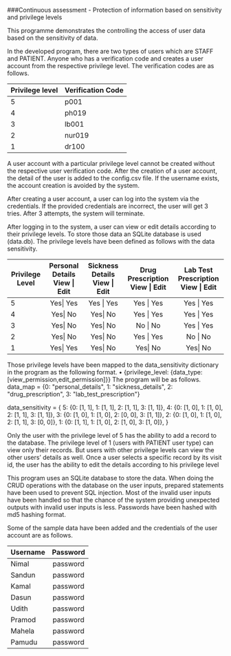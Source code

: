 ###Continuous assessment - Protection of information based on sensitivity and privilege levels

This programme demonstrates the controlling the access of user data based on the sensitivity 
of data.

In the developed program, there are two types of users which are STAFF and PATIENT. 
Anyone who has a verification code and creates a user account from the respective privilege 
level. The verification codes are as follows.

| Privilege level | Verification Code |
|-----------------|-------------------|
| 5               | p001              |
| 4               | ph019             |
| 3               | lb001             |
| 2               | nur019            |
| 1               | dr100             |

A user account with a particular privilege level cannot be created without the respective user 
verification code. After the creation of a user account, the detail of the user is added to the 
config.csv file. If the username exists, the account creation is avoided by the system.

After creating a user account, a user can log into the system via the credentials. If the provided 
credentials are incorrect, the user will get 3 tries. After 3 attempts, the system will terminate. 

After logging in to the system, a user can view or edit details according to their privilege levels. 
To store those data an SQLite database is used (data.db). The privilege levels have been defined 
as follows with the data sensitivity.

| Privilege Level | Personal Details View \| Edit | Sickness Details View \| Edit | Drug Prescription View \| Edit | Lab Test Prescription View \| Edit |
|-----------------|:-----------------------------:|:-----------------------------:|:------------------------------:|:----------------------------------:|
| 5               |           Yes\| Yes           |           Yes \| Yes          |           Yes \| Yes           |             Yes \| Yes             |
| 4               |            Yes\| No           |            Yes\| No           |           Yes \| Yes           |             Yes \| Yes             |
| 3               |            Yes\| No           |            Yes\| No           |            No \| No            |             Yes \| Yes             |
| 2               |            Yes\| No           |            Yes\| No           |           Yes \| Yes           |              No \| No              |
| 1               |           Yes\| Yes           |            Yes\| No           |            Yes\| No            |              Yes\| No              |

Those privilege levels have been mapped to the data_sensitivity dictionary in the program as 
the following format.
• {privilege_level: {data_type:[view_permission,edit_permission]}}
The program will be as follows.
data_map = {0: "personal_details", 1: "sickness_details", 2: "drug_prescription", 3: 
"lab_test_prescription"}

data_sensitivity = {
 5: {0: [1, 1], 1: [1, 1], 2: [1, 1], 3: [1, 1]},
 4: {0: [1, 0], 1: [1, 0], 2: [1, 1], 3: [1, 1]},
 3: {0: [1, 0], 1: [1, 0], 2: [0, 0], 3: [1, 1]},
 2: {0: [1, 0], 1: [1, 0], 2: [1, 1], 3: [0, 0]},
 1: {0: [1, 1], 1: [1, 0], 2: [1, 0], 3: [1, 0]},
}

Only the user with the privilege level of 5 has the ability to add a record to the database. The 
privilege level of 1 (users with PATIENT user type) can view only their records. But users with 
other privilege levels can view the other users’ details as well. Once a user selects a specific 
record by its visit id, the user has the ability to edit the details according to his privilege level

This program uses an SQLite database to store the data. When doing the CRUD operations 
with the database on the user inputs, prepared statements have been used to prevent SQL 
injection. Most of the invalid user inputs have been handled so that the chance of the system 
providing unexpected outputs with invalid user inputs is less. Passwords have been hashed with 
md5 hashing format. 

Some of the sample data have been added and the credentials of the user account are as follows.

| Username | Password |
|----------|:--------:|
| Nimal    | password |
| Sandun   | password |
| Kamal    | password |
| Dasun    | password |
| Udith    | password |
| Pramod   | password |
| Mahela   | password |
| Pamudu   | password |
